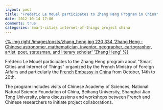 ```yaml
---
layout: post
title: "Frederic Le Mouel participates to Zhang Heng Program in China"
date: 2012-10-14 17:06
comments: true
categories: smart-cities internet-of-things project china
---
```


<a href="http://en.wikipedia.org/wiki/Zhang_Heng">{% img right /images/posts/zhang_heng.jpg 220 334 'Zhang Heng - Chinese astronomer, mathematician, inventor, geographer, cartographer, artist, poet, statesman, and literary scholar' 'Zhang Heng' %}</a>

Frédéric Le Mouël participates to the Zhang Heng program about "Smart Cities and Internet of Things" organized by the French Ministry of Foreign Affairs and particularly the [French Embassy in China](http://www.ambafrance-cn.org/Le-programme-Zhang-Heng.html?lang=fr") from October, 14th to 20th. 

The program includes visits of Chinese Academy of Sciences, National Natural Science Foundation of China, Beihang University, Shanghai Jiao Tong University, plans discussions and workshops between French and Chinese researchers to initiate project collaborations.
